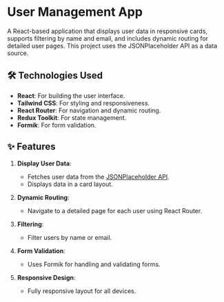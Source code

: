 # User Management App

A React-based application that displays user data in responsive cards, supports filtering by name and email, and includes dynamic routing for detailed user pages. This project uses the JSONPlaceholder API as a data source.

## 🛠️ **Technologies Used**
- **React**: For building the user interface.
- **Tailwind CSS**: For styling and responsiveness.
- **React Router**: For navigation and dynamic routing.
- **Redux Toolkit**: For state management.
- **Formik**: For form validation.

## ✨ **Features**
1. **Display User Data**:  
   - Fetches user data from the [JSONPlaceholder API](https://jsonplaceholder.typicode.com/users).
   - Displays data in a card layout.

2. **Dynamic Routing**:  
   - Navigate to a detailed page for each user using React Router.

3. **Filtering**:  
   - Filter users by name or email.

4. **Form Validation**:  
   - Uses Formik for handling and validating forms.

5. **Responsive Design**:  
   - Fully responsive layout for all devices.
